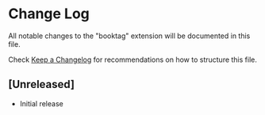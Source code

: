 # Change Log

All notable changes to the "booktag" extension will be documented in this file.

Check [Keep a Changelog](http://keepachangelog.com/) for recommendations on how to structure this file.

## [Unreleased]

- Initial release